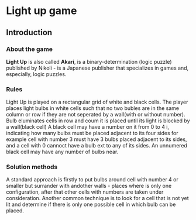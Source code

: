 # Light up game

## Introduction
### About the game 

**Light Up** is also called  **Akari**, is a binary-determination  (logic puzzle)  published by  Nikoli - is a Japanese publisher that specializes in games and, especially, logic puzzles.

### Rules
Light Up is played on a rectangular grid of white and black cells. The player places light bulbs in white cells such that no two bubles are in the same column or row if they are not seperated by a wall(with or without number). Bulb eluminates cells in row and coum it is placed until its light is blocked by a wall(black cell)
A black cell may have a number on it from 0 to 4 i, indicating how many bulbs must be placed adjacent to its four sides for example cell with number 3 must have 3 bulbs placed adjacent to its sides, and a cell with 0 cannoct have a bulb ext to any of its sides.
An unnumered black cell may have any number of bulbs near. 



### Solution methods

A standard approach is firstly to put bulbs around cell with number 4 or smaller but surrander with andother walls - places where is only one configuration, after that other cells with numbers are taken under consideration. 
Another common technique is to look for a cell that is not yet lit and determine if there is only one possible cell in which bulb can be placed. 

<!--stackedit_data:
eyJoaXN0b3J5IjpbMTQyMTY2NDk3OCw3NzQzMTMwNzgsMTE1Nj
E1MTQ1MSwxNTI5NDIwNjQ4LC0xNTk5ODcyMzEwLC04MjI1OTY5
NTIsMTgxMzAxMzc0OCwtMTQ4MTE0NTk1NSwtMTAzODc3MDEwMC
w0NzIwMjk4MDMsNTc1NzUxNzgwLDIwMzcwOTAzMzgsLTI3OTA0
MjM1MV19
-->